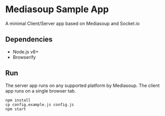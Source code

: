 # Mediasoup Sample App

A minimal Client/Server app based on Mediasoup and Socket.io


## Dependencies

* Node.js v8+
* Browserify


## Run

The server app runs on any supported platform by Mediasoup. The client app runs on a single browser tab.
```
npm install
cp config.example.js config.js
npm start
```
